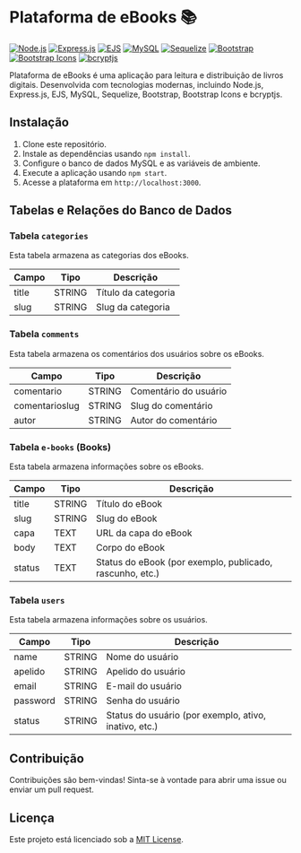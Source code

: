 # Plataforma de eBooks 📚

[![Node.js](https://img.shields.io/badge/Node.js-14.17.0-green)](https://nodejs.org/)
[![Express.js](https://img.shields.io/badge/Express.js-4.19.2-blue)](https://expressjs.com/)
[![EJS](https://img.shields.io/badge/EJS-3.1.9-orange)](https://ejs.co/)
[![MySQL](https://img.shields.io/badge/MySQL-2.18.1-blueviolet)](https://www.mysql.com/)
[![Sequelize](https://img.shields.io/badge/Sequelize-6.37.2-yellow)](https://sequelize.org/)
[![Bootstrap](https://img.shields.io/badge/Bootstrap-5.3.3-purple)](https://getbootstrap.com/)
[![Bootstrap Icons](https://img.shields.io/badge/Bootstrap%20Icons-1.11.3-blueviolet)](https://icons.getbootstrap.com/)
[![bcryptjs](https://img.shields.io/badge/bcryptjs-2.4.3-green)](https://www.npmjs.com/package/bcryptjs)

Plataforma de eBooks é uma aplicação para leitura e distribuição de livros digitais. Desenvolvida com tecnologias modernas, incluindo Node.js, Express.js, EJS, MySQL, Sequelize, Bootstrap, Bootstrap Icons e bcryptjs.

## Instalação

1. Clone este repositório.
2. Instale as dependências usando `npm install`.
3. Configure o banco de dados MySQL e as variáveis de ambiente.
4. Execute a aplicação usando `npm start`.
5. Acesse a plataforma em `http://localhost:3000`.

## Tabelas e Relações do Banco de Dados

### Tabela `categories`

Esta tabela armazena as categorias dos eBooks.

| Campo  | Tipo    | Descrição       |
|--------|---------|-----------------|
| title  | STRING  | Título da categoria |
| slug   | STRING  | Slug da categoria   |

### Tabela `comments`

Esta tabela armazena os comentários dos usuários sobre os eBooks.

| Campo        | Tipo    | Descrição           |
|--------------|---------|---------------------|
| comentario   | STRING  | Comentário do usuário |
| comentarioslug | STRING | Slug do comentário    |
| autor        | STRING  | Autor do comentário  |

### Tabela `e-books` (Books)

Esta tabela armazena informações sobre os eBooks.

| Campo  | Tipo    | Descrição       |
|--------|---------|-----------------|
| title  | STRING  | Título do eBook |
| slug   | STRING  | Slug do eBook   |
| capa   | TEXT    | URL da capa do eBook |
| body   | TEXT    | Corpo do eBook  |
| status | TEXT    | Status do eBook (por exemplo, publicado, rascunho, etc.) |

### Tabela `users`

Esta tabela armazena informações sobre os usuários.

| Campo    | Tipo    | Descrição          |
|----------|---------|--------------------|
| name     | STRING  | Nome do usuário    |
| apelido  | STRING  | Apelido do usuário |
| email    | STRING  | E-mail do usuário  |
| password | STRING  | Senha do usuário   |
| status   | STRING  | Status do usuário (por exemplo, ativo, inativo, etc.) |

## Contribuição

Contribuições são bem-vindas! Sinta-se à vontade para abrir uma issue ou enviar um pull request.

## Licença

Este projeto está licenciado sob a [MIT License](LICENSE).


